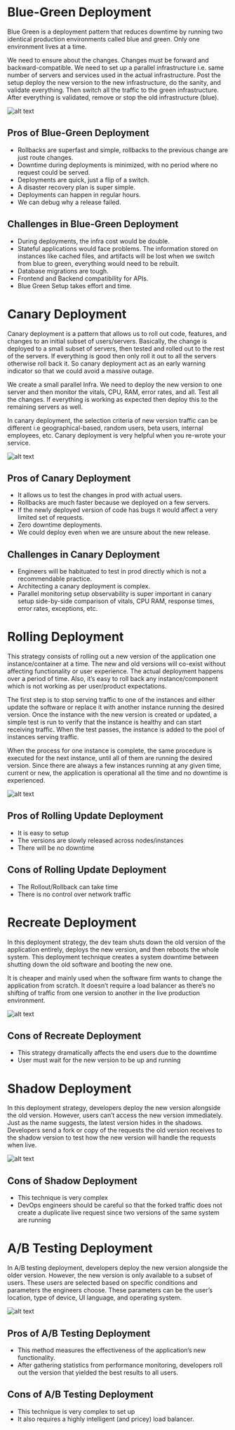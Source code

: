 # Blue-Green Deployment

Blue Green is a deployment pattern that reduces downtime by running two identical production environments called blue and green. Only one environment lives at a time.

We need to ensure about the changes. Changes must be forward and backward-compatible. We need to set up a parallel infrastructure i.e. same number of servers and services used in the actual infrastructure. Post the setup deploy the new version to the new infrastructure, do the sanity, and validate everything. Then switch all the traffic to the green infrastructure. After everything is validated, remove or stop the old infrastructure (blue).

![alt text](image-1.png)

## Pros of Blue-Green Deployment
- Rollbacks are superfast and simple, rollbacks to the previous change are just route changes.
- Downtime during deployments is minimized, with no period where no request could be served.
- Deployments are quick, just a flip of a switch.
- A disaster recovery plan is super simple.
- Deployments can happen in regular hours.
- We can debug why a release failed.


## Challenges in Blue-Green Deployment

- During deployments, the infra cost would be double.
- Stateful applications would face problems. The information stored on instances like cached files, and artifacts will be lost when we switch from blue to green, everything would need to be rebuilt.
- Database migrations are tough.
- Frontend and Backend compatibility for APIs.
- Blue Green Setup takes effort and time.

# Canary Deployment
Canary deployment is a pattern that allows us to roll out code, features, and changes to an initial subset of users/servers. Basically, the change is deployed to a small subset of servers, then tested and rolled out to the rest of the servers. If everything is good then only roll it out to all the servers otherwise roll back it. So canary deployment act as an early warning indicator so that we could avoid a massive outage.

We create a small parallel Infra. We need to deploy the new version to one server and then monitor the vitals, CPU, RAM, error rates, and all. Test all the changes. If everything is working as expected then deploy this to the remaining servers as well.

In canary deployment, the selection criteria of new version traffic can be different i.e geographical-based, random users, beta users, internal employees, etc. Canary deployment is very helpful when you re-wrote your service.

![alt text](image-2.png)

## Pros of Canary Deployment
- It allows us to test the changes in prod with actual users.
- Rollbacks are much faster because we deployed on a few servers.
- If the newly deployed version of code has bugs it would affect a very limited set of requests.
- Zero downtime deployments.
- We could deploy even when we are unsure about the new release.

## Challenges in Canary Deployment

- Engineers will be habituated to test in prod directly which is not a recommendable practice.
- Architecting a canary deployment is complex.
- Parallel monitoring setup observability is super important in canary setup side-by-side comparison of vitals, CPU RAM, response times, error rates, exceptions, etc.

# Rolling Deployment

This strategy consists of rolling out a new version of the application one instance/container at a time. The new and old versions will co-exist without affecting functionality or user experience. The actual deployment happens over a period of time. Also, it’s easy to roll back any instance/component which is not working as per user/product expectations.

The first step is to stop serving traffic to one of the instances and either update the software or replace it with another instance running the desired version. Once the instance with the new version is created or updated, a simple test is run to verify that the instance is healthy and can start receiving traffic. When the test passes, the instance is added to the pool of instances serving traffic.

When the process for one instance is complete, the same procedure is executed for the next instance, until all of them are running the desired version. Since there are always a few instances running at any given time, current or new, the application is operational all the time and no downtime is experienced.

![alt text](image-3.png)

## Pros of Rolling Update Deployment

- It is easy to setup
- The versions are slowly released across nodes/instances
- There will be no downtime

## Cons of Rolling Update Deployment

- The Rollout/Rollback can take time
- There is no control over network traffic

# Recreate Deployment

In this deployment strategy, the dev team shuts down the old version of the application entirely, deploys the new version, and then reboots the whole system. This deployment technique creates a system downtime between shutting down the old software and booting the new one.

It is cheaper and mainly used when the software firm wants to change the application from scratch. It doesn’t require a load balancer as there’s no shifting of traffic from one version to another in the live production environment.

![alt text](image-4.png)

## Cons of Recreate Deployment

- This strategy dramatically affects the end users due to the downtime
- User must wait for the new version to be up and running

# Shadow Deployment

In this deployment strategy, developers deploy the new version alongside the old version. However, users can’t access the new version immediately. Just as the name suggests, the latest version hides in the shadows. Developers send a fork or copy of the requests the old version receives to the shadow version to test how the new version will handle the requests when live.

![alt text](image-5.png)

## Cons of Shadow Deployment
- This technique is very complex
- DevOps engineers should be careful so that the forked traffic does not create a duplicate live request since two versions of the same system are running

# A/B Testing Deployment

In A/B testing deployment, developers deploy the new version alongside the older version. However, the new version is only available to a subset of users. These users are selected based on specific conditions and parameters the engineers choose. These parameters can be the user’s location, type of device, UI language, and operating system.

![alt text](image-6.png)

## Pros of A/B Testing Deployment

- This method measures the effectiveness of the application’s new functionality.
- After gathering statistics from performance monitoring, developers roll out the version that yielded the best results to all users.

## Cons of A/B Testing Deployment

- This technique is very complex to set up
- It also requires a highly intelligent (and pricey) load balancer.